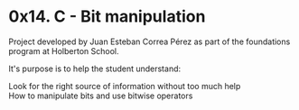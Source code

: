 # 0x14. C - Bit manipulation

Project developed by Juan Esteban Correa Pérez as part of the foundations program at Holberton School.

It's purpose is to help the student understand:

Look for the right source of information without too much help  
How to manipulate bits and use bitwise operators  
